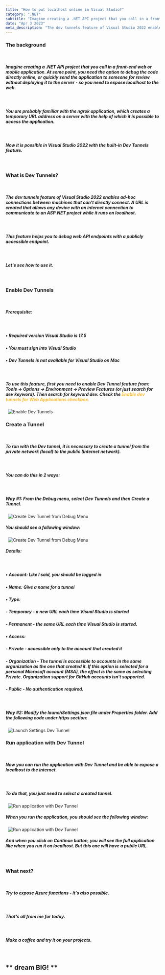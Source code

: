 ```yaml
---
title: "How to put localhost online in Visual Studio?"
category: ".NET"
subtitle: "Imagine creating a .NET API project that you call in a front-end web or mobile application..."
date: "Apr 3 2023"
meta_description: "The dev tunnels feature of Visual Studio 2022 enables ad-hoc connections between machines that can't directly connect. This feature helps you to debug web API endpoints with a publicly accessible endpoint."
---
```



### The background
&nbsp;
&nbsp;
##### Imagine creating a .NET API project that you call in a front-end web or mobile application. At some point, you need the option to debug the code directly online, or quickly send the application to someone for review without deploying it to the server - so you need to expose localhost to the web.
&nbsp;
##### You are probably familiar with the ngrok application, which creates a temporary URL address on a server with the help of which it is possible to access the application.
&nbsp;
##### Now it is possible in Visual Studio 2022 with the built-in **Dev Tunnels** feature.
&nbsp;
&nbsp;
### What is Dev Tunnels?
&nbsp;
&nbsp;

##### The dev tunnels feature of Visual Studio 2022 enables ad-hoc connections between machines that can't directly connect. A URL is created that allows any device with an internet connection to communicate to an ASP.NET  project while it runs on localhost.
&nbsp;
##### This feature helps you to debug web API endpoints with a publicly accessible endpoint.
&nbsp;
##### Let's see how to use it.
&nbsp;
&nbsp;
### Enable Dev Tunnels
&nbsp;
&nbsp;

##### Prerequisite:
&nbsp;
##### • Required version Visual Studio is 17.5
##### • You must sign into Visual Studio
##### • Dev Tunnels is not available for Visual Studio on Mac  
&nbsp;
##### To use this feature, first you need to enable Dev Tunnel feature from: **Tools -> Options -> Environment -> Preview Features** (or just search for dev keyword). Then search for keyword dev. Check the <span style="color: #ffbd39"> **Enable dev tunnels for Web Applications** checkbox.
&nbsp;
![Enable Dev Tunnels](/images/blog/posts/how-to-put-localhost-online-in-visualstudio/enable-dev-tunnels.png)
&nbsp;
&nbsp;
### Create a Tunnel
&nbsp;
&nbsp;

##### To run with the Dev tunnel, it is necessary to create a tunnel from the private network (local) to the public (Internet network).
&nbsp;
##### You can do this in 2 ways:
&nbsp;
##### **Way #1**: From the Debug menu, select Dev Tunnels and then Create a Tunnel.
&nbsp;
![Create Dev Tunnel from Debug Menu](/images/blog/posts/how-to-put-localhost-online-in-visualstudio/create-dev-tunnel-from-debug-menu.jpg)
&nbsp;
##### You should see a following window:
&nbsp;
![Create Dev Tunnel from Debug Menu](/images/blog/posts/how-to-put-localhost-online-in-visualstudio/account-to-create-dev-tunnel.png)
&nbsp;
##### Details:
&nbsp;
##### **• Account**: Like I said, you should be logged in
##### **• Name**: Give a name for a tunnel
##### **• Type**:
##### - Temporary -  a new URL each time Visual Studio is started
##### - Permanent - the same URL each time Visual Studio is started. 
##### **• Access**:
##### - Private - accessible only to the account that created it
##### - Organization - The tunnel is accessible to accounts in the same organization as the one that created it. If this option is selected for a personal Microsoft account (MSA), the effect is the same as selecting Private. Organization support for GitHub accounts isn't supported. 
#####  - Public - No authentication required. 
&nbsp;
##### **Way #2**: Modify the **launchSettings.json** file under Properties folder. Add the following code under https section: 
&nbsp;
![Launch Settings Dev Tunnel](/images/blog/posts/how-to-put-localhost-online-in-visualstudio/launchsettings-dev-tunnels.png)
&nbsp;
&nbsp;
### Run application with Dev Tunnel
&nbsp;
&nbsp;

##### Now you can run the application with Dev Tunnel and be able to expose a localhost to the internet.
&nbsp;
##### To do that, you just need to select a created tunnel.
&nbsp;
![Run application with Dev Tunnel](/images/blog/posts/how-to-put-localhost-online-in-visualstudio/run-application-with-dev-tunnel.jpg)
&nbsp;
##### When you run the application, you should see the following window:
&nbsp;
![Run application with Dev Tunnel](/images/blog/posts/how-to-put-localhost-online-in-visualstudio/test-dev-tunnels.png)
&nbsp;
##### And when you click on **Continue** button, you will see the full application like when you run it on localhost. But this one will have a public URL.

&nbsp;
&nbsp;
### What next?
&nbsp;
&nbsp;
##### Try to expose Azure functions - it's also possible.
&nbsp;
##### That's all from me for today.
&nbsp;
##### Make a coffee and try it on your projects.
&nbsp;

## ** dream BIG! **